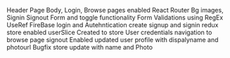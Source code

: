 Header Page
Body, Login, Browse pages
enabled React Router
Bg images, 
Signin Signout Form and toggle functionality
Form Validations using RegEx
UseRef
FireBase login and Autehntication
create signup and signin
redux store enabled
userSlice Created to store User credentials
navigation to browse page
signout Enabled
updated user profile with dispalyname and photourl
Bugfix store update with name and Photo


